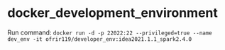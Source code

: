 # docker_development_environment

Run command:
`docker run -d -p 22022:22 --privileged=true --name dev_env -it ofrir119/developer_env:idea2021.1.1_spark2.4.0`
